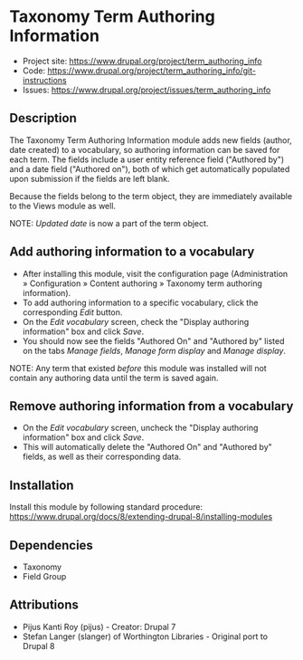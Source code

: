 Taxonomy Term Authoring Information
===================================

* Project site: https://www.drupal.org/project/term_authoring_info
* Code: https://www.drupal.org/project/term_authoring_info/git-instructions
* Issues: https://www.drupal.org/project/issues/term_authoring_info

Description
-----------
The Taxonomy Term Authoring Information module adds new fields (author,
date created) to a vocabulary, so authoring information can be saved for
each term. The fields include a user entity reference field ("Authored by")
and a date field ("Authored on"), both of which get automatically populated
upon submission if the fields are left blank.

Because the fields belong to the term object, they are immediately available
to the Views module as well.

NOTE: *Updated date* is now a part of the term object.

Add authoring information to a vocabulary
-----------------------------------------
* After installing this module, visit the configuration page
  (Administration » Configuration » Content authoring »
  Taxonomy term authoring information).
* To add authoring information to a specific vocabulary,
  click the corresponding *Edit* button.
* On the *Edit vocabulary* screen, check the "Display authoring information"
  box and click *Save*.
* You should now see the fields "Authored On" and "Authored by" listed on
  the tabs *Manage fields*, *Manage form display* and *Manage display*.

NOTE: Any term that existed *before* this module was installed will not
contain any authoring data until the term is saved again.

Remove authoring information from a vocabulary
----------------------------------------------
* On the *Edit vocabulary* screen, uncheck the "Display authoring information"
  box and click *Save*.
* This will automatically delete the "Authored On" and "Authored by" fields,
  as well as their corresponding data.

Installation
------------
Install this module by following standard procedure:
https://www.drupal.org/docs/8/extending-drupal-8/installing-modules

Dependencies
------------
* Taxonomy
* Field Group

Attributions
------------
* Pijus Kanti Roy (pijus) <pijus DOT k DOT roy AT gmail DOT com> - Creator: Drupal 7
* Stefan Langer (slanger) of Worthington Libraries
  <slanger AT worthingtonlibraries DOT org> - Original port to Drupal 8
